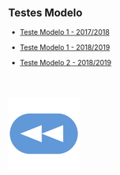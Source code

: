 ## Testes Modelo
* [Teste Modelo 1 - 2017/2018](testeModelo-1.pdf)

* [Teste Modelo 1 - 2018/2019](sc1819-teste1-modelo.pdf)
* [Teste Modelo 2 - 2018/2019](sc1819-teste2-modelo.pdf)

<br><br>

[![retroceder](https://raw.githubusercontent.com/David81820/Recursos-LCC/main/Rewind.png)](https://david81820.github.io/Recursos-LCC/1ano/2sem/SC)